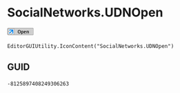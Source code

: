 # SocialNetworks.UDNOpen
![](/img/SocialNetworks.UDNOpen.png)

``` CSharp
EditorGUIUtility.IconContent("SocialNetworks.UDNOpen")
```
## GUID
```
-8125897408249306263
```
